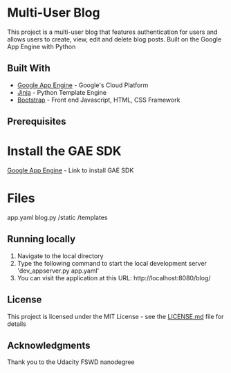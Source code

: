 # Multi-User Blog
This project is a multi-user blog that features authentication for users and allows users to create, view, edit and delete blog posts. Built on the Google App Engine with Python

## Built With
* [Google App Engine](https://cloud.google.com/appengine/docs) - Google's Cloud Platform
* [Jinja](http://jinja.pocoo.org/) - Python Template Engine
* [Bootstrap](http://getbootstrap.com/) - Front end Javascript, HTML, CSS Framework

## Prerequisites

# Install the GAE SDK
[Google App Engine](https://cloud.google.com/appengine/docs/python/download) - Link to install GAE SDK

# Files
app.yaml
blog.py
/static
/templates

## Running locally
1. Navigate to the local directory
2. Type the following command to start the local development server  'dev_appserver.py app.yaml'
3. You can visit the application at this URL: http://localhost:8080/blog/

## License
This project is licensed under the MIT License - see the [LICENSE.md](LICENSE.md) file for details

## Acknowledgments
Thank you to the Udacity FSWD nanodegree